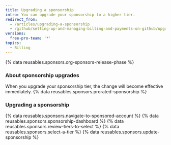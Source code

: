 ```yaml
---
title: Upgrading a sponsorship
intro: You can upgrade your sponsorship to a higher tier.
redirect_from:
  - /articles/upgrading-a-sponsorship
  - /github/setting-up-and-managing-billing-and-payments-on-github/upgrading-a-sponsorship
versions:
  free-pro-team: '*'
topics:
  - Billing
---
```

{% data reusables.sponsors.org-sponsors-release-phase %} 

### About sponsorship upgrades

When you upgrade your sponsorship tier, the change will become effective immediately. {% data reusables.sponsors.prorated-sponsorship %}

### Upgrading a sponsorship

{% data reusables.sponsors.navigate-to-sponsored-account %}
{% data reusables.sponsors.sponsorship-dashboard %}
{% data reusables.sponsors.review-tiers-to-select %}
{% data reusables.sponsors.select-a-tier %}
{% data reusables.sponsors.update-sponsorship %}
